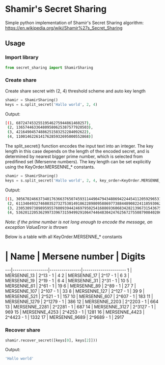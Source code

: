 # Shamir's Secret Sharing

Simple python implementation of Shamir's Secret Sharing algorithm: https://en.wikipedia.org/wiki/Shamir%27s_Secret_Sharing

## Usage

### Import library
```python
from secret_sharing import ShamirSharing
```

### Create share

Create share secret with (2, 4) threshold scheme and auto key length

```python
shamir = ShamirSharing()
keys = s.split_secret('Hallo world', 2, 4)
```

Output:

```bash
[(1, 68724745325519546275944861460257),
 (2, 136574463364809580625387577920503),
 (3, 42164904574886251583252284092622),
 (4, 110014622614176285932695000552868)]
```

The split_secret() function encodes the input text into an integer. The key length in this case depends on the length of the encoded secret, and is determined by nearest bigger prime number, which is selected from predifined set (Mersenne numbers). The key length can be set explicitly using the KeyOrder.MERSENNE_* constants.

```python
shamir = ShamirSharing()
keys = s.split_secret('Hallo world', 2, 4, key_order=KeyOrder.MERSENNE_521)
```

Output:

```bash
[(1, 3056702466373401763663765074593114490479434886942244541120592965312149867906931239906752800072112402534778360081117991188485398813340795775706081476717448313),
 (2, 6113404932746803527327530149186228980958869773884489082241185930624299735813862479813505600144224805069556720162235982376970796751654305321900236451289896615),
 (3, 2305309738989595576009394424697950254168869360683428213967315436750906420323137667597698759554882652627038768851873115528334206690251171055520363134747287766),
 (4, 5362012205362997339673159499291064744648304247625672755087908402063056288230068907504451559626995055161817128932991106716819604628564680601714518109319736068)]
```

<i>Note: if the prime number is not long enough to encode the message, an exception ValueError is thrown</i>

Below is a table with all KeyOrder.MERSENNE_* constants

 #  | Name             | Mersene number | Digits
 ---|------------------|----------------|----------------------
 1  | MERSENNE_13      | 2^13 - 1       | 4
 2  | MERSENNE_17      | 2^17 - 1       | 6
 3  | MERSENNE_19      | 2^19 - 1       | 6
 4  | MERSENNE_31      | 2^31 - 1       | 10
 5  | MERSENNE_61      | 2^61 - 1       | 19
 6  | MERSENNE_89      | 2^89 - 1       | 27
 7  | MERSENNE_107     | 2^107 - 1      | 33
 8  | MERSENNE_127     | 2^127 - 1      | 39
 9  | MERSENNE_521     | 2^521 - 1      | 157
 10 | MERSENNE_607     | 2^607 - 1      | 183
 11 | MERSENNE_1279    | 2^1279 - 1     | 386
 12 | MERSENNE_2203    | 2^2203 - 1     | 664
 13 | MERSENNE_2281    | 2^2281 - 1     | 687
 14 | MERSENNE_3127    | 2^3127 - 1     | 969
 15 | MERSENNE_4253    | 2^4253 - 1     | 1281
 16 | MERSENNE_4423    | 2^4423 - 1     | 1332
 17 | MERSENNE_9689    | 2^9689 - 1     | 2917

### Recover share

```python
shamir.recover_secret([keys[0], keys[2]]))
```

Output:
```bash
'Hallo world'
```
